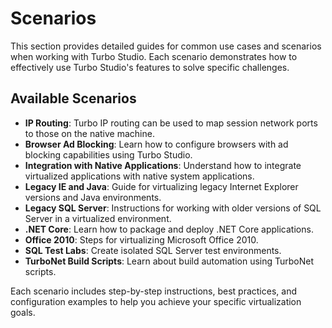 # Scenarios

This section provides detailed guides for common use cases and scenarios when working with Turbo Studio. Each scenario demonstrates how to effectively use Turbo Studio's features to solve specific challenges.

## Available Scenarios

- **IP Routing**: Turbo IP routing can be used to map session network ports to those on the native machine.
- **Browser Ad Blocking**: Learn how to configure browsers with ad blocking capabilities using Turbo Studio.
- **Integration with Native Applications**: Understand how to integrate virtualized applications with native system applications.
- **Legacy IE and Java**: Guide for virtualizing legacy Internet Explorer versions and Java environments.
- **Legacy SQL Server**: Instructions for working with older versions of SQL Server in a virtualized environment.
- **.NET Core**: Learn how to package and deploy .NET Core applications.
- **Office 2010**: Steps for virtualizing Microsoft Office 2010.
- **SQL Test Labs**: Create isolated SQL Server test environments.
- **TurboNet Build Scripts**: Learn about build automation using TurboNet scripts.

Each scenario includes step-by-step instructions, best practices, and configuration examples to help you achieve your specific virtualization goals.
